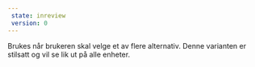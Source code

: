 ```yaml
---
 state: inreview
 version: 0
---
```

Brukes når brukeren skal velge et av flere alternativ. Denne varianten er stilsatt og vil se lik ut på alle enheter.
